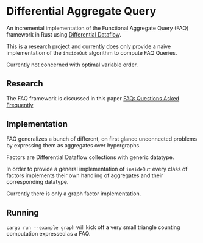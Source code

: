 # Differential Aggregate Query

An incremental implementation of the Functional Aggregate Query (FAQ) framework in Rust using [Differential Dataflow](https://github.com/TimelyDataflow/differential-dataflow).

This is a research project and currently does only provide a naive implementation of the `insideOut` algorithm to compute FAQ Queries.

Currently not concerned with optimal variable order. 

## Research
The FAQ framework is discussed in this paper [FAQ: Questions Asked Frequently](https://arxiv.org/abs/1504.04044)

## Implementation

FAQ generalizes a bunch of different, on first glance unconnected problems by expressing them as aggregates over hypergraphs.

Factors are Differential Dataflow collections with generic datatype.

In order to provide a general implementation of `insideOut` every class of factors implements their own handling of aggregates and their corresponding datatype.

Currently there is only a graph factor implementation.

## Running

`cargo run --example graph` will kick off a very small triangle counting computation expressed as a FAQ.

